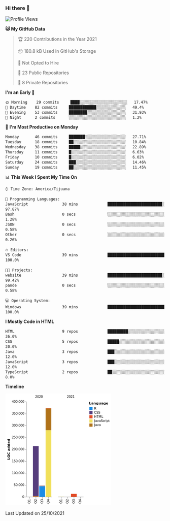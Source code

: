 ### Hi there 👋

<!--START_SECTION:waka-->
![Profile Views](http://img.shields.io/badge/Profile%20Views-0-blue)

**🐱 My GitHub Data** 

> 🏆 220 Contributions in the Year 2021
 > 
> 📦 180.8 kB Used in GitHub's Storage 
 > 
> 🚫 Not Opted to Hire
 > 
> 📜 23 Public Repositories 
 > 
> 🔑 8 Private Repositories  
 > 
**I'm an Early 🐤** 

```text
🌞 Morning    29 commits     ████░░░░░░░░░░░░░░░░░░░░░   17.47% 
🌆 Daytime    82 commits     ████████████░░░░░░░░░░░░░   49.4% 
🌃 Evening    53 commits     ████████░░░░░░░░░░░░░░░░░   31.93% 
🌙 Night      2 commits      ░░░░░░░░░░░░░░░░░░░░░░░░░   1.2%

```
📅 **I'm Most Productive on Monday** 

```text
Monday       46 commits     ███████░░░░░░░░░░░░░░░░░░   27.71% 
Tuesday      18 commits     ██░░░░░░░░░░░░░░░░░░░░░░░   10.84% 
Wednesday    38 commits     █████░░░░░░░░░░░░░░░░░░░░   22.89% 
Thursday     11 commits     █░░░░░░░░░░░░░░░░░░░░░░░░   6.63% 
Friday       10 commits     █░░░░░░░░░░░░░░░░░░░░░░░░   6.02% 
Saturday     24 commits     ███░░░░░░░░░░░░░░░░░░░░░░   14.46% 
Sunday       19 commits     ██░░░░░░░░░░░░░░░░░░░░░░░   11.45%

```


📊 **This Week I Spent My Time On** 

```text
⌚︎ Time Zone: America/Tijuana

💬 Programming Languages: 
JavaScript               38 mins             ████████████████████████░   97.87% 
Bash                     0 secs              ░░░░░░░░░░░░░░░░░░░░░░░░░   1.28% 
JSON                     0 secs              ░░░░░░░░░░░░░░░░░░░░░░░░░   0.58% 
Other                    0 secs              ░░░░░░░░░░░░░░░░░░░░░░░░░   0.26%

🔥 Editors: 
VS Code                  39 mins             █████████████████████████   100.0%

🐱‍💻 Projects: 
website                  39 mins             ████████████████████████░   99.42% 
pande                    0 secs              ░░░░░░░░░░░░░░░░░░░░░░░░░   0.58%

💻 Operating System: 
Windows                  39 mins             █████████████████████████   100.0%

```

**I Mostly Code in HTML** 

```text
HTML                     9 repos             █████████░░░░░░░░░░░░░░░░   36.0% 
CSS                      5 repos             █████░░░░░░░░░░░░░░░░░░░░   20.0% 
Java                     3 repos             ███░░░░░░░░░░░░░░░░░░░░░░   12.0% 
JavaScript               3 repos             ███░░░░░░░░░░░░░░░░░░░░░░   12.0% 
TypeScript               2 repos             ██░░░░░░░░░░░░░░░░░░░░░░░   8.0%

```


**Timeline**

![Chart not found](https://raw.githubusercontent.com/Aarushi-Pandey/Aarushi-Pandey/main/charts/bar_graph.png) 


 Last Updated on 25/10/2021
<!--END_SECTION:waka-->
